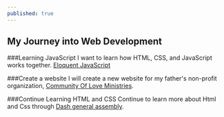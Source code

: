 ```yaml
---
published: true
---
```


## My Journey into Web Development

###Learning JavaScript
I want to learn how HTML, CSS, and JavaScript works together.
[Eloquent JavaScript](http://eloquentjavascript.net/)


###Create a website
I will create a new website for my father's non-profit organization, [Community Of Love Ministries](www.communityofloveministries.com).  

###Continue Learning HTML and CSS
Continue to learn more about Html and Css through [Dash general assembly](https://dash.generalassemb.ly/).